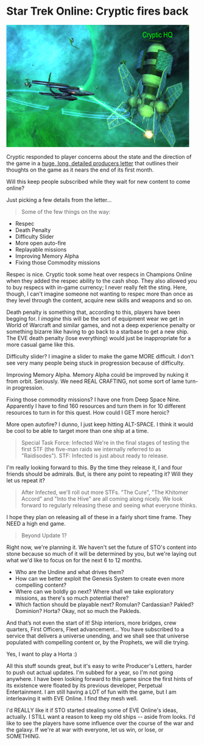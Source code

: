 # Star Trek Online: Cryptic fires back

![](../uploads/2010/02/cryptichq.png "Cryptic fires back")

Cryptic responded to player concerns about the state and the direction of the game in a [huge, long, detailed producers letter](http://www.startrekonline.com/node/1182) that outlines their thoughts on the game as it nears the end of its first month.

Will this keep people subscribed while they wait for new content to come online?

Just picking a few details from the letter...


> Some of the few things on the way: 

 * Respec
 * Death Penalty
 * Difficulty Slider
 * More open auto-fire
 * Replayable missions
 * Improving Memory Alpha
 * Fixing those Commodity missions




Respec is nice. Cryptic took some heat over respecs in Champions Online when they added the respec ability to the cash shop. They also allowed you to buy respecs with in-game currency; I never really felt the sting. Here, though, I can't imagine someone not wanting to respec more than once as they level through the content, acquire new skills and weapons and so on. 

Death penalty is something that, according to this, players have been begging for. I *imagine* this will be the sort of equipment wear we get in World of Warcraft and similar games, and not a deep experience penalty or something bizarre like having to go back to a starbase to get a new ship. The EVE death penalty (lose everything) would just be inappropriate for a more casual game like this.

Difficulty slider? I imagine a slider to make the game MORE difficult. I don't see very many people being stuck in progression because of difficulty.

Improving Memory Alpha. Memory Alpha could be improved by nuking it from orbit. Seriously. We need REAL CRAFTING, not some sort of lame turn-in progression.

Fixing those commodity missions? I have one from Deep Space Nine. Apparently I have to find 160 resources and turn them in for 10 different resources to turn in for this quest. How could I GET more heroic?

More open autofire? I dunno, I just keep hitting ALT-SPACE. I think it would be cool to be able to target more than one ship at a time.


> Special Task Force: Infected
We're in the final stages of testing the first STF (the five-man raids we internally referred to as "Raidisodes"). STF: Infected is just about ready to release. 




I'm really looking forward to this. By the time they release it, I and four friends should be admirals. But, is there any point to repeating it? Will they let us repeat it?


> After Infected, we'll roll out more STFs. "The Cure", "The Khitomer Accord" and "Into the Hive" are all coming along nicely. We look forward to regularly releasing these and seeing what everyone thinks. 



I hope they plan on releasing all of these in a fairly short time frame. They NEED a high end game.


> Beyond Update 1?

Right now, we're planning it. We haven't set the future of STO's content into stone because so much of it will be determined by you, but we're laying out what we'd like to focus on for the next 6 to 12 months.

 * Who are the Undine and what drives them?
 * How can we better exploit the Genesis System to create even more compelling content?
 * Where can we boldly go next? Where shall we take exploratory missions, as there's so much potential there?
 * Which faction should be playable next? Romulan? Cardassian? Pakled? Dominion? Horta? Okay, not so much the Pakleds.

And that’s not even the start of it! Ship interiors, more bridges, crew quarters, First Officers, Fleet advancement... You have subscribed to a service that delivers a universe unending, and we shall see that universe populated with compelling content or, by the Prophets, we will die trying. 



Yes, I want to play a Horta :) 

All this stuff sounds great, but it's easy to write Producer's Letters, harder to push out actual updates. I'm subbed for a year, so I'm not going anywhere. I have been looking forward to this game since the first hints of its existence were floated by its previous developer, Perpetual Entertainment. I am still having a LOT of fun with the game, but I am interleaving it with EVE Online. I find they mesh well.

I'd REALLY like it if STO started stealing some of EVE Online's ideas, actually. I STILL want a reason to keep my old ships -- aside from looks. I'd like to see the players have some influence over the course of the war and the galaxy. If we're at war with everyone, let us win, or lose, or SOMETHING.


